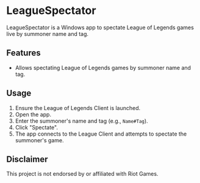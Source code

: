 # LeagueSpectator

LeagueSpectator is a Windows app to spectate League of Legends games live by summoner name and tag.

## Features

- Allows spectating League of Legends games by summoner name and tag.

## Usage

1. Ensure the League of Legends Client is launched.
2. Open the app.
3. Enter the summoner's name and tag (e.g., `Name#Tag`).
4. Click "Spectate".
5. The app connects to the League Client and attempts to spectate the summoner's game.

## Disclaimer

This project is not endorsed by or affiliated with Riot Games.
